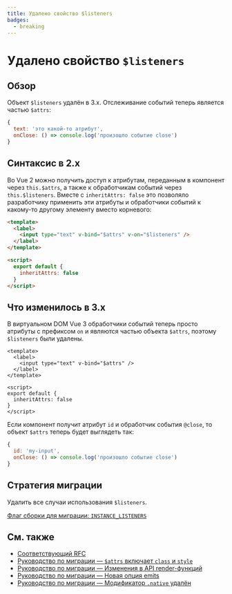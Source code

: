 ```yaml
---
title: Удалено свойство $listeners
badges:
  - breaking
---
```


# Удалено свойство `$listeners` <MigrationBadges :badges="$frontmatter.badges" />

## Обзор

Объект `$listeners` удалён в 3.x. Отслеживание событий теперь является частью `$attrs`:

```js
{
  text: 'это какой-то атрибут',
  onClose: () => console.log('произошло событие close')
}
```

## Синтаксис в 2.x

Во Vue 2 можно получить доступ к атрибутам, переданным в компонент через `this.$attrs`, а также к обработчикам событий через `this.$listeners`. Вместе с `inheritAttrs: false` это позволяло разработчику применить эти атрибуты и обработчики событий к какому-то другому элементу вместо корневого:

```html
<template>
  <label>
    <input type="text" v-bind="$attrs" v-on="$listeners" />
  </label>
</template>

<script>
  export default {
    inheritAttrs: false
  }
</script>
```

## Что изменилось в 3.x

В виртуальном DOM Vue 3 обработчики событий теперь просто атрибуты с префиксом `on` и являются частью объекта `$attrs`, поэтому `$listeners` были удалены.

```vue
<template>
  <label>
    <input type="text" v-bind="$attrs" />
  </label>
</template>

<script>
export default {
  inheritAttrs: false
}
</script>
```

Если компонент получит атрибут `id` и обработчик события `@close`, то объект `$attrs` теперь будет выглядеть так:

```js
{
  id: 'my-input',
  onClose: () => console.log('произошло событие close')
}
```

## Стратегия миграции

Удалить все случаи использования `$listeners`.

[Флаг сборки для миграции: `INSTANCE_LISTENERS`](migration-build.md#конфигурация-совместимости)

## См. также

- [Соответствующий RFC](https://github.com/vuejs/rfcs/blob/master/active-rfcs/0031-attr-fallthrough.md)
- [Руководство по миграции — `$attrs` включает `class` и `style`](attrs-includes-class-style.md)
- [Руководство по миграции — Изменения в API render-функций](render-function-api.md)
- [Руководство по миграции — Новая опция emits](emits-option.md)
- [Руководство по миграции — Модификатор `.native` удалён](v-on-native-modifier-removed.md)
